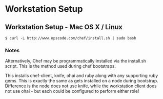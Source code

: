 # Workstation Setup

## Workstation Setup - Mac OS X / Linux

    $ curl -L http://www.opscode.com/chef/install.sh | sudo bash


### Notes

Alternatively, Chef may be programmatically installed via the install.sh script.  This is the method used during chef bootstraps.

This installs chef-client, knife, ohai and ruby along with any supporting ruby gems.  This is exactly the same as gets installed on a node during bootstrap.  Difference is the node does not use knife, while the workstation client does not use ohai - but each could be configured to perform either role!